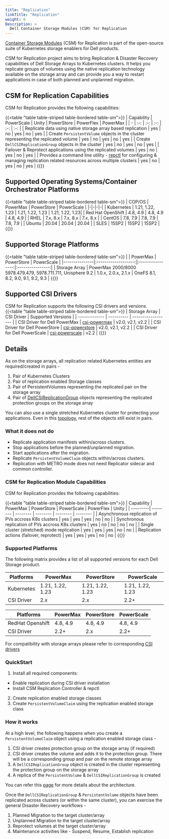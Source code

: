 ```yaml
---
title: "Replication"
linkTitle: "Replication"
weight: 6
Description: >
  Dell Container Storage Modules (CSM) for Replication
---
```

[Container Storage Modules](https://github.com/dell/csm) (CSM) for Replication is part of the  open-source suite of Kubernetes storage enablers for Dell products. 

CSM for Replication project aims to bring Replication & Disaster Recovery capabilities of Dell Storage Arrays to Kubernetes clusters.
It helps you replicate groups of volumes using the native replication technology available on the storage array and can provide you a way to restart
applications in case of both planned and unplanned migration.

## CSM for Replication Capabilities

CSM for Replication provides the following capabilities:

{{<table "table table-striped table-bordered table-sm">}}
| Capability | PowerScale | Unity | PowerStore | PowerFlex | PowerMax |
| - | :-: | :-: | :-: | :-: | :-: |
| Replicate data using native storage array based replication | yes | no | yes | no | yes |
| Create `PersistentVolume` objects in the cluster representing the replicated volume | yes |  no | yes | no | yes |
| Create `DellCSIReplicationGroup` objects in the cluster | yes |  no | yes | no | yes |
| Failover & Reprotect applications using the replicated volumes | yes |  no | yes | no | yes |
| Provides a command line utility - [repctl](tools) for configuring & managing replication related resources across multiple clusters | yes | no | yes | no | yes |
{{</table>}}

## Supported Operating Systems/Container Orchestrator Platforms

{{<table "table table-striped table-bordered table-sm">}}
| COP/OS | PowerMax | PowerStore | PowerScale |
|-|-|-|-|
| Kubernetes    | 1.21, 1.22, 1.23 | 1.21, 1.22, 1.23 | 1.21, 1.22, 1.23|
| Red Hat OpenShift | 4.8, 4.9 | 4.8, 4.9 | 4.8, 4.9 |
| RHEL          |     7.x, 8.x      |     7.x, 8.x      |  7.x, 8.x |
| CentOS        |     7.8, 7.9     |     7.8, 7.9     | 7.8, 7.9 |
| Ubuntu        |       20.04      |       20.04      | 20.04 |
| SLES          |        15SP2        |        15SP2        | 15SP2 |
{{</table>}}

## Supported Storage Platforms

{{<table "table table-striped table-bordered table-sm">}}
|               | PowerMax | PowerStore | PowerScale |
|---------------|:-------------------:|:----------------:|:----------------:|
| Storage Array | PowerMax 2000/8000 <br> 5978.479.479, 5978.711.711, Unisphere 9.2 | 1.0.x, 2.0.x, 2.1.x | OneFS 8.1, 8.2, 9.0, 9.1, 9.2, 9.3 |
{{</table>}}

## Supported CSI Drivers

CSM for Replication supports the following CSI drivers and versions.
{{<table "table table-striped table-bordered table-sm">}}
| Storage Array | CSI Driver | Supported Versions |
| ------------- | ---------- | ------------------ |
| CSI Driver for Dell PowerMax | [csi-powermax](https://github.com/dell/csi-powermax) | v2.0, v2.1, v2.2 |
| CSI Driver for Dell PowerStore | [csi-powerstore](https://github.com/dell/csi-powerstore) | v2.0, v2.1, v2.2 |
| CSI Driver for Dell PowerScale | [csi-powerscale](https://github.com/dell/csi-powerscale) | v2.2 |
{{</table>}}

## Details

As on the storage arrays, all replication related Kubernetes entities are required/created in pairs -
1. Pair of Kubernetes Clusters
2. Pair of replication enabled Storage classes
3. Pair of PersistentVolumes representing the replicated pair on the storage array
4. Pair of [DellCSIReplicationGroup](architecture/#dellcsireplicationgroup) objects representing the replicated protection groups on the storage array

You can also use a single stretched Kubernetes cluster for protecting your applications. Even in this [topology](cluster-topologies), rest of
the objects still exist in pairs.

### What it does not do
* Replicate application manifests within/across clusters.
* Stop applications before the planned/unplanned migration.
* Start applications after the migration.
* Replicate `PersistentVolumeClaim` objects within/across clusters.
* Replication with METRO mode does not need Replicator sidecar and common controller.

### CSM for Replication Module Capabilities

CSM for Replication provides the following capabilities:

{{<table "table table-striped table-bordered table-sm">}}
| Capability | PowerMax | PowerStore | PowerScale | PowerFlex | Unity |
| ---------| -------- | -------- | -------- | -------- | -------- |
| Asynchronous replication of PVs accross K8s clusters    | yes | yes | yes | no  | no  |
| Synchronous replication of PVs accross K8s clusters     | yes | no  | no  | no  | no  |
| Single cluster (stretched) mode replication             | yes | yes | yes | no  | no  |
| Replication actions (failover, reprotect)               | yes | yes | yes | no  | no  | 
{{</table>}}

### Supported Platforms

The following matrix provides a list of all supported versions for each Dell Storage product.

| Platforms | PowerMax | PowerStore | PowerScale |
| -------- | --------- | ---------- | ---------- |
| Kubernetes | 1.21, 1.22, 1.23  | 1.21, 1.22, 1.23 | 1.21, 1.22, 1.23 |
| CSI Driver | 2.x | 2.x | 2.2+ | 

| Platforms | PowerMax | PowerStore | PowerScale |
| -------- | --------- | ---------- | ---------- |
| RedHat Openshift |4.8, 4.9 | 4.8, 4.9 | 4.8, 4.9 |
| CSI Driver | 2.2+ | 2.x | 2.2+ |

For compatibility with storage arrays please refer to corresponding [CSI drivers](../csidriver/#features-and-capabilities)

### QuickStart
1. Install all required components:
  * Enable replication during CSI driver installation
  * Install CSM Replication Controller & repctl
2. Create replication enabled storage classes
3. Create `PersistentVolumeClaim` using the replication enabled storage class

### How it works
At a high level, the following happens when you create a `PersistentVolumeClaim` object using a replication enabled storage class -
1. CSI driver creates protection group on the storage array (if required)
2. CSI driver creates the volume and adds it to the protection group. There will be a corresponding group and pair on the remote storage array
3. A `DellCSIReplicationGroup` object is created in the cluster representing the protection group on the storage array
4. A replica of the `PersistentVolume` & `DellCSIReplicationGroup` is created

You can refer this [page](architecture) for more details about the architecture.

Once the `DellCSIReplicationGroup` & `PersistentVolume` objects have been replicated across clusters (or within the same cluster), you
can exercise the general Disaster Recovery workflows -
1. Planned Migration to the target cluster/array
2. Unplanned Migration to the target cluster/array
3. Reprotect volumes at the target cluster/array
4. Maintenance activities like - Suspend, Resume, Establish replication

